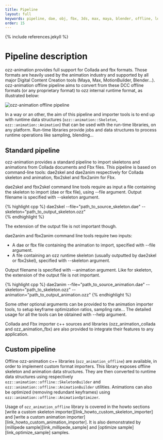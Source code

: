 ```yaml
---
title: Pipeline
layout: full
keywords: pipeline, dae, obj, fbx, 3ds, max, maya, blender, offline, load, import, runtime, build, convert, optimize
order: 15
---
```


{% include references.jekyll %}

Pipeline description
====================

ozz-animation provides full support for Collada and fbx formats. Those formats are heavily used by the animation industry and supported by all major Digital Content Creation tools (Maya, Max, MotionBuilder, Blender...). ozz-animation offline pipeline aims to convert from these DCC offline formats (or any proprietary format) to ozz internal runtime format, as illustrated below:

![ozz-animation offline pipeline]({{site.baseurl}}/images/documentation/pipeline.png)

In a way or an other, the aim of this pipeline and importer tools is to end up with runtime data structures (`ozz::animation::Skeleton`, `ozz::animation::Animation`) that can be used with the run-time libraries, on any platform. Run-time libraries provide jobs and data structures to process runtime operations like sampling, blending...

Standard pipeline
-----------------

ozz-animation provides a standard pipeline to import skeletons and animations from Collada documents and Fbx files. This pipeline is based on command-line tools: dae2skel and dae2anim respectively for Collada skeleton and animation, fbx2skel and fbx2anim for Fbx.

dae2skel and fbx2skel command line tools require as input a file containing the skeleton to import (dae or fbx file), using \-\-file argument. Output filename is specified with \-\-skeleton argument.

{% highlight cpp %}
dae2skel --file="path_to_source_skeleton.dae" --skeleton="path_to_output_skeleton.ozz"  
{% endhighlight %}

The extension of the output file is not important though.

dae2anim and fbx2anim command line tools require two inputs:

- A dae or fbx file containing the animation to import, specified with \-\-file argument.
- A file containing an ozz runtime skeleton (usually outputted by dae2skel or fbx2skel), specified with \-\-skeleton argument.

Output filename is specified with \-\-animation argument. Like for skeleton, the extension of the output file is not important.

{% highlight cpp %}
dae2anim --file="path_to_source_animation.dae" --skeleton="path_to_skeleton.ozz" --animation="path_to_output_animation.ozz"
{% endhighlight %}

Some other optional arguments can be provided to the animation importer tools, to setup keyframe optimization ratios, sampling rate... The detailed usage for all the tools can be obtained with \-\-help argument.

Collada and Fbx importer c++ sources and libraries (ozz_animation_collada and ozz_animation_fbx) are also provided to integrate their features to any application.

Custom pipeline
---------------

Offline ozz-animation c++ libraries (`ozz_animation_offline`) are available, in order to implement custom format importers. This library exposes offline skeleton and animation data structures. They are then converted to runtime data structures using respectively `ozz::animation::offline::SkeletonBuilder` and `ozz::animation::offline::AnimationBuilder` utilities. Animations can also be optimized (removing redundant keyframes) using `ozz::animation::offline::AnimationOptimizer`.

Usage of `ozz_animation_offline` library is covered in the howto sections [write a custom skeleton importer][link_howto_custom_skeleton_importer] and [write a custom animation importer][link_howto_custom_animation_importer]. It is also demonstrated by [millipede sample][link_millipede_sample] and [optimize sample][link_optimize_sample] samples.
